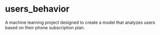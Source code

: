 # users_behavior
A machine learning project designed to create a model that analyzes users based on their phone subscription plan.
